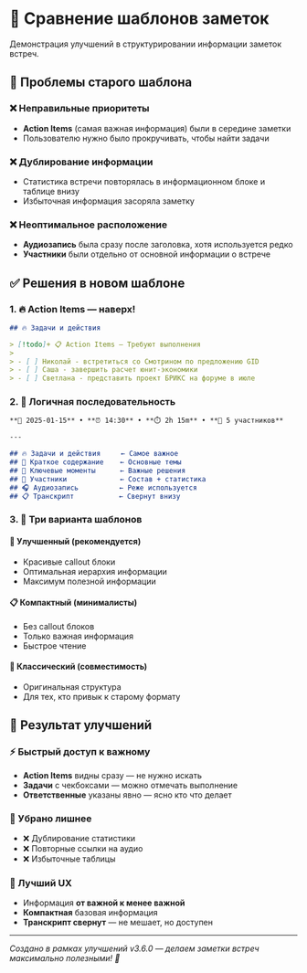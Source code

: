 # 🎨 Сравнение шаблонов заметок

Демонстрация улучшений в структурировании информации заметок встреч.

## 🔴 Проблемы старого шаблона

### ❌ Неправильные приоритеты
- **Action Items** (самая важная информация) были в середине заметки
- Пользователю нужно было прокручивать, чтобы найти задачи

### ❌ Дублирование информации
- Статистика встречи повторялась в информационном блоке и таблице внизу
- Избыточная информация засоряла заметку

### ❌ Неоптимальное расположение
- **Аудиозапись** была сразу после заголовка, хотя используется редко
- **Участники** были отдельно от основной информации о встрече

## ✅ Решения в новом шаблоне

### 1. 🔥 Action Items — наверх!
```markdown
## 🔥 Задачи и действия

> [!todo]+ 📋 Action Items — Требуют выполнения
>
> - [ ] Николай - встретиться со Смотрином по предложению GID
> - [ ] Саша - завершить расчет юнит-экономики
> - [ ] Светлана - представить проект БРИКС на форуме в июле
```

### 2. 📝 Логичная последовательность
```markdown
**📅 2025-01-15** • **⏰ 14:30** • **⏱️ 2h 15m** • **👥 5 участников**

---

## 🔥 Задачи и действия     ← Самое важное
## 📝 Краткое содержание    ← Основные темы
## 🔑 Ключевые моменты      ← Важные решения
## 👥 Участники             ← Состав + статистика
## 🎧 Аудиозапись          ← Реже используется
## 📋 Транскрипт           ← Свернут внизу
```

### 3. 🎯 Три варианта шаблонов

#### 🌟 Улучшенный (рекомендуется)
- Красивые callout блоки
- Оптимальная иерархия информации
- Максимум полезной информации

#### 📋 Компактный (минималисты)
- Без callout блоков
- Только важная информация
- Быстрое чтение

#### 🔄 Классический (совместимость)
- Оригинальная структура
- Для тех, кто привык к старому формату

## 🎯 Результат улучшений

### ⚡ Быстрый доступ к важному
- **Action Items** видны сразу — не нужно искать
- **Задачи** с чекбоксами — можно отмечать выполнение
- **Ответственные** указаны явно — ясно кто что делает

### 🧹 Убрано лишнее
- ❌ Дублирование статистики
- ❌ Повторные ссылки на аудио
- ❌ Избыточные таблицы

### 📱 Лучший UX
- Информация **от важной к менее важной**
- **Компактная** базовая информация
- **Транскрипт свернут** — не мешает, но доступен

---

*Создано в рамках улучшений v3.6.0 — делаем заметки встреч максимально полезными! 🚀*
